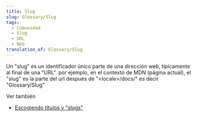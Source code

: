 ```yaml
---
title: Slug
slug: Glossary/Slug
tags:
  - Comunidad
  - Slug
  - URL
  - Web
translation_of: Glossary/Slug
---
```


Un "slug" es un identificador único parte de una dirección web, típicamente al final de una "URL". por ejemplo, en el contexto de MDN (página actual), el "slug" es la parte del url después de "\<locale>/docs/" es decir "Glossary/Slug"

Ver también

- [Escogiendo títulos y "slugs"](/en-US/docs/MDN/Contribute/Guidelines/Writing_style_guide#Choosing_titles_and_slugs)
